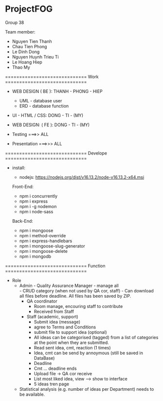 # ProjectFOG
Group 38

Team member:
- Nguyen Tien Thanh
- Chau Tien Phong
- Le Dinh Dong
- Nguyen Huynh Trieu Ti
- Le Hoang Hiep
- Thao My


============================= Work =============================
- WEB DESIGN ( BE ): THANH - PHONG - HIEP
	-  UML - database user
	-  ERD - database function

- UI - HTML / CSS: DONG - TI - (MY)
- WEB DESIGN: ( FE ): DONG - TI - (MY) 

- Testing ===>> ALL
- Presentation ===>>> ALL


============================= Develope =============================
- install:
  - nodejs: https://nodejs.org/dist/v16.13.2/node-v16.13.2-x64.msi
  
  Front-End:
  - npm i concurrently
  - npm i express
  - npm i -g nodemon
  - npm i node-sass
  
  Back-End:
  - npm i mongoose
  - npm i method-override
  - npm i express-handlebars
  - npm i mongoose-slug-generator
  - npm i mongoose-delete
  - npm i mongodb

============================= Function =============================
- Role
  - Admin - Quality Assurance Manager
		- manage all	
		- CRUD category (when not used by QA cor, staff)
		- Can download all files before deadline. All files has been saved by ZIP.
	- QA coordinator 
		- Room manage, encouring staff to contribute
		- Received from Staff
	- Staff (academic, support) 
		- Submit idea (message)
		- agree to Terms and Conditions
		- submit file to support idea (optional)
		- All ideas can be categorised (tagged) from a list of categories at the point when they are submitted.
		- Read sent idea, cmt, reaction (1 times)
		- Idea, cmt can be send by annoymous (still be saved in DataBase)
		- Deadline
		- Cmt ... deadline ends
		- Upload file -> QA cor receive
		- List most liked idea, view --> show to interface
		- 5 ideas tren page
  - Statistical analysis (e.g. number of ideas per Department) needs to be available.
